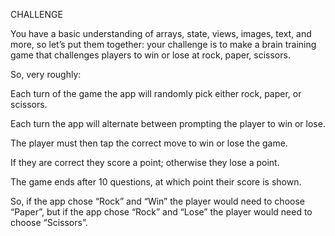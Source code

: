 CHALLENGE 


You have a basic understanding of arrays, state, views, images, text, and more, so let’s put them together: your challenge is to make a brain training game that challenges players to win or lose at rock, paper, scissors.


So, very roughly:

Each turn of the game the app will randomly pick either rock, paper, or scissors.

Each turn the app will alternate between prompting the player to win or lose.

The player must then tap the correct move to win or lose the game.

If they are correct they score a point; otherwise they lose a point.

The game ends after 10 questions, at which point their score is shown.

So, if the app chose “Rock” and “Win” the player would need to choose “Paper”, but if the app chose “Rock” and “Lose” the player would need to choose “Scissors”.
